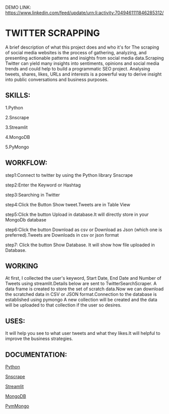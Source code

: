 DEMO LINK: https://www.linkedin.com/feed/update/urn:li:activity:7049461111846285312/

# TWITTER SCRAPPING

A brief description of what this project does and who it's for The scraping of social media websites is the process of gathering, analyzing, and presenting actionable patterns and insights from social media data.Scraping Twitter can yield many insights into sentiments, opinions and social media trends and could help to build a programmatic SEO project. Analysing tweets, shares, likes, URLs and interests is a powerful way to derive insight into public conversations and business purposes.

## SKILLS:
1.Python

2.Snscrape

3.Streamlit

4.MongoDB

5.PyMongo
## WORKFLOW:
step1:Connect to twitter by using the Python library Snscrape

step2:Enter the Keyword or Hashtag

step3:Searching in Twitter

step4:Click the Button Show tweet.Tweets  are in Table View

step5:Click the button Upload in database.It will directly store in your MongoDb database


step6:Click the button Download as csv or Download as Json (which one is preferred).Tweets are Downloads in csv or json format

step7: Click the button Show Database. It will show how file uploaded in Database.
## WORKING
At first, I collected the user's keyword, Start Date, End Date and Number of Tweets using streamlit.Details below are sent to TwitterSearchScraper. A data frame is created to store the set of scratch data.Now we can download the scratched data in CSV or JSON format.Connection to the database is established using pymongo A new collection will be created and the data will be uploaded to that collection if the user so desires.
## USES: 
It will help you see to what user tweets and what they likes.It will helpful to improve the business strategies.

## DOCUMENTATION:
[Python](https://docs.python.org/3/)

[Snscrape](https://thetechrobo.ca/snscrape-docs/)

[Streamlit](https://docs.streamlit.io/library/get-started)

[MongoDB](https://www.mongodb.com/docs/manual/core/document/)

[PymMongo](https://pymongo.readthedocs.io/en/stable/index.html)


